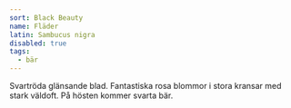 ```yaml
---
sort: Black Beauty
name: Fläder
latin: Sambucus nigra
disabled: true
tags:
  - bär
---
```


Svartröda glänsande blad. Fantastiska rosa blommor i stora kransar med stark väldoft. På hösten kommer svarta bär.
